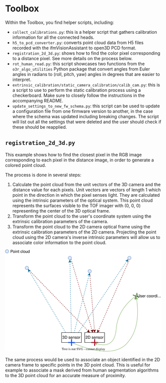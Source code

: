 # Toolbox

Within the Toolbox, you find helper scripts, including:
- `collect_calibrations.py`: this is a helper script that gathers calibration information for all the connected heads.
- `h5_to_pcd_converter.py`: converts point cloud data from H5 files recorded with the ifmVisionAssistant to open3D PCD format. 
- `registration_2d_3d.py`: shows how to find the color pixel corresponding to a distance pixel. See more details on the process below.
- `rot_human_read.py`: this script showcases two functions from the `o3r_algo_utilities` Python package that convert angles from Euler angles in radians to (roll, pitch, yaw) angles in degrees that are easier to interpret. 
- `extrinsic_calibration/static_camera_calibration/calib_cam.py`: this is a script to use to perform the static calibration process using a checkerboard. Make sure to closely follow the instructions in the accompanying README.
- `update_settings_to_new_fw_schema.py`: this script can be used to update a configuration file from one firmware version to another, in the case where the schema was updated including breaking changes. The script will list out all the settings that were deleted and the user should check if these should be reapplied.

## `registration_2d_3d.py`

This example shows how to find the closest pixel in the RGB image corresponding to each pixel in the distance image, in order to generate a colored point cloud.

The process is done in several steps:

1. Calculate the point cloud from the unit vectors of the 3D camera and the distance value for each pixels. Unit vectors are vectors of length 1 which point in the direction in which the pixel senses light. They are calculated using the intrinsic parameters of the optical system. This point cloud represents the surfaces visible to the TOF imager with (0, 0, 0) representing the center of the 3D optical frame.
2. Transform the point cloud to the user's coordinate system using the extrinsic calibration parameters of the camera.
3. Transform the point cloud to the 2D camera optical frame using the extrinsic calibration parameters of the 2D camera. Projecting the point cloud using the 2D camera's inverse intrinsic parameters will allow us to associate color information to the point cloud.


![2D/3D registration concept: point cloud ](_img/registration1.drawio.svg)


The same process would be used to associate an object identified in the 2D camera frame to specific points in the 3D point cloud. This is useful for example to associate a mask derived from human segmentation algorithms to the 3D point cloud for an accurate measure of proximity.
